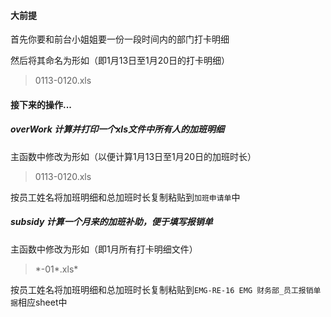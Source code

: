 #### 大前提
首先你要和前台小姐姐要一份一段时间内的部门打卡明细

然后将其命名为形如（即1月13日至1月20日的打卡明细）

>0113-0120.xls

#### 接下来的操作...

##### overWork 计算并打印一个xls文件中所有人的加班明细

主函数中修改为形如（以便计算1月13日至1月20日的加班时长）

>0113-0120.xls

按员工姓名将加班明细和总加班时长复制粘贴到`加班申请单`中

##### subsidy 计算一个月来的加班补助，便于填写报销单

主函数中修改为形如（即1月所有打卡明细文件）

>\*-01\*.xls\*

按员工姓名将加班明细和总加班时长复制粘贴到`EMG-RE-16 EMG 财务部_员工报销单据`相应sheet中
